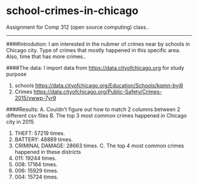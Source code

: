# school-crimes-in-chicago

Assignment for Comp 312 (open source computing) class..

- - - - 

####Introdution: 
I am interested in the nubmer of crimes near by schools in Chicago city. Type of crimes that mostly happened in this specific area. Also, time that has more crimes..

####The data:
I import data from  https://data.cityofchicago.org for study purpose

1. schools   https://data.cityofchicago.org/Education/Schools/kqmn-byj8
2. Crimes    https://data.cityofchicago.org/Public-Safety/Crimes-2015/vwwp-7yr9

####Results:
A. Couldn't figure out how to match 2 columns between 2 different csv files
B. The top 3 most common crimes happened in Chicago city in 2015
   1. THEFT: 57219 times.
   2. BATTERY: 48889 times.
   3. CRIMINAL DAMAGE: 28663 times.
C. The top 4 most common crimes happened in these districts 
   1. 011: 19244 times.
   2. 008: 17164 times.
   3. 006: 15929 times.
   4. 004: 15724 times.




